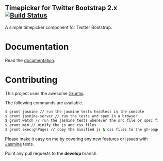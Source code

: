 Timepicker for Twitter Bootstrap 2.x [![Build Status](https://secure.travis-ci.org/jdewit/bootstrap-timepicker.png)](http://travis-ci.org/jdewit/bootstrap-timepicker)
------------------------------------

A simple timepicker component for Twitter Bootstrap.

Documentation
=============

Read the <a href="http://jdewit.github.com/bootstrap-timepicker">documentation</a>.

Contributing
============

This project uses the awesome <a href="www.gruntjs.com">Gruntjs</a>. 

The following commands are available.

``` bash 
$ grunt jasmine // run the jasmine tests headless in the console
$ grunt jasmine-server // run the tests and open in a browser
$ grunt watch // run the jasmine tests whenever the src file or spec file is changed
$ grunt min // minify the js and css files
$ grunt exec:ghPages // copy the minified js & css files to the gh-pages branch

```

Please make it easy on me by covering any new features or issues 
with <a href="http://pivotal.github.com/jasmine">Jasmine</a> tests.

Point any pull requests to the <b>develop</b> branch.
